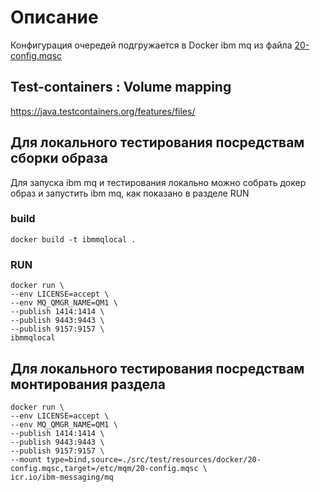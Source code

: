 # Описание
Конфигурация очередей подгружается в Docker ibm mq из файла [20-config.mqsc](20-config.mqsc)

## Test-containers : Volume mapping
https://java.testcontainers.org/features/files/

## Для локального тестирования посредствам сборки образа

Для запуска ibm mq и тестирования локально можно собрать докер образ
и запустить ibm mq, как показано в разделе RUN

### build
```
docker build -t ibmmqlocal . 
````
### RUN
````
docker run \
--env LICENSE=accept \
--env MQ_QMGR_NAME=QM1 \
--publish 1414:1414 \
--publish 9443:9443 \
--publish 9157:9157 \
ibmmqlocal
````

## Для локального тестирования посредствам монтирования раздела

```
docker run \
--env LICENSE=accept \
--env MQ_QMGR_NAME=QM1 \
--publish 1414:1414 \
--publish 9443:9443 \
--publish 9157:9157 \
--mount type=bind,source=./src/test/resources/docker/20-config.mqsc,target=/etc/mqm/20-config.mqsc \
icr.io/ibm-messaging/mq
```
